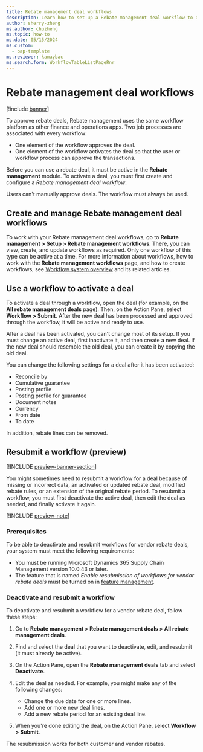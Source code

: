 ```yaml
---
title: Rebate management deal workflows
description: Learn how to set up a Rebate management deal workflow to approve and activate deals with an outline on creating and managing Rebate management deal workflows.
author: sherry-zheng
ms.author: chuzheng
ms.topic: how-to
ms.date: 05/15/2024
ms.custom: 
  - bap-template
ms.reviewer: kamaybac
ms.search.form: WorkflowTableListPageRnr
---
```


# Rebate management deal workflows

[!include [banner](../includes/banner.md)]

To approve rebate deals, Rebate management uses the same workflow platform as other finance and operations apps. Two job processes are associated with every workflow:

- One element of the workflow approves the deal.
- One element of the workflow activates the deal so that the user or workflow process can approve the transactions.

Before you can use a rebate deal, it must be active in the **Rebate management** module. To activate a deal, you must first create and configure a *Rebate management deal workflow*.

Users can't manually approve deals. The workflow must always be used.

## Create and manage Rebate management deal workflows

To work with your Rebate management deal workflows, go to **Rebate management \> Setup \> Rebate management workflows**. There, you can view, create, and update workflows as required. Only one workflow of this type can be active at a time. For more information about workflows, how to work with the **Rebate management workflows** page, and how to create workflows, see [Workflow system overview](../../fin-ops-core/fin-ops/organization-administration/overview-workflow-system.md) and its related articles.

## Use a workflow to activate a deal

To activate a deal through a workflow, open the deal (for example, on the **All rebate management deals** page). Then, on the Action Pane, select **Workflow \> Submit**. After the new deal has been processed and approved through the workflow, it will be active and ready to use.

After a deal has been activated, you can't change most of its setup. If you must change an active deal, first inactivate it, and then create a new deal. If the new deal should resemble the old deal, you can create it by copying the old deal.

You can change the following settings for a deal after it has been activated:

- Reconcile by
- Cumulative guarantee
- Posting profile
- Posting profile for guarantee
- Document notes
- Currency
- From date
- To date

In addition, rebate lines can be removed.

## Resubmit a workflow (preview)

[!INCLUDE [preview-banner-section](~/../shared-content/shared/preview-includes/preview-banner-section.md)]
<!-- KFM: Preview until 10.0.43 GA -->

You might sometimes need to resubmit a workflow for a deal because of missing or incorrect data, an activated or updated rebate deal, modified rebate rules, or an extension of the original rebate period. To resubmit a workflow, you must first deactivate the active deal, then edit the deal as needed, and finally activate it again.

[!INCLUDE [preview-note](~/../shared-content/shared/preview-includes/preview-note-d365.md)]

### Prerequisites

To be able to deactivate and resubmit workflows for vendor rebate deals, your system must meet the following requirements:

- You must be running Microsoft Dynamics 365 Supply Chain Management version 10.0.43 or later.
- The feature that is named *Enable resubmission of workflows for vendor rebate deals* must be turned on in [feature management](../../fin-ops-core/fin-ops/get-started/feature-management/feature-management-overview.md).

### Deactivate and resubmit a workflow

To deactivate and resubmit a workflow for a vendor rebate deal, follow these steps:

1. Go to **Rebate management \> Rebate management deals \> All rebate management deals**.
1. Find and select the deal that you want to deactivate, edit, and resubmit (it must already be active).
1. On the Action Pane, open the **Rebate management deals** tab and select **Deactivate**.
1. Edit the deal as needed. For example, you might make any of the following changes:
   - Change the due date for one or more lines.
   - Add one or more new deal lines.
   - Add a new rebate period for an existing deal line.

1. When you're done editing the deal, on the Action Pane, select **Workflow \> Submit**.

The resubmission works for both customer and vendor rebates.
